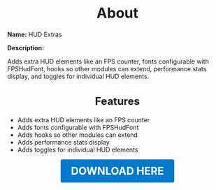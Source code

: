 <h1 style="text-align:center; font-size:2rem; font-weight:bold;">About</h1>

**Name:**
HUD Extras

**Description:**

Adds extra HUD elements like an FPS counter, fonts configurable with FPSHudFont, hooks so other modules can extend, performance stats display, and toggles for individual HUD elements.

<h2 style="text-align:center; font-size:1.5rem; font-weight:bold;">Features</h2>

- Adds extra HUD elements like an FPS counter
- Adds fonts configurable with FPSHudFont
- Adds hooks so other modules can extend
- Adds performance stats display
- Adds toggles for individual HUD elements




<p align="center"><a href="https://github.com/LiliaFramework/Modules/raw/refs/heads/gh-pages/hud_extras.zip" style="display:inline-block;padding:12px 24px;font-size:1.5rem;font-weight:bold;text-decoration:none;color:#fff;background-color:var(--md-primary-fg-color,#007acc);border-radius:4px;">DOWNLOAD HERE</a></p>
